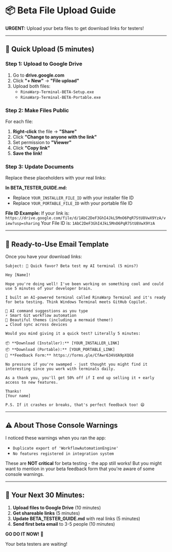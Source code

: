 # 📦 Beta File Upload Guide

**URGENT:** Upload your beta files to get download links for testers!

---

## 🚀 **Quick Upload (5 minutes)**

### **Step 1: Upload to Google Drive**
1. Go to **drive.google.com**
2. Click **"+ New"** → **"File upload"**
3. Upload both files:
   - `RinaWarp-Terminal-BETA-Setup.exe`
   - `RinaWarp-Terminal-BETA-Portable.exe`

### **Step 2: Make Files Public**
For each file:
1. **Right-click** the file → **"Share"**
2. Click **"Change to anyone with the link"**
3. Set permission to **"Viewer"**
4. Click **"Copy link"**
5. **Save the link!**

### **Step 3: Update Documents**
Replace these placeholders with your real links:

**In BETA_TESTER_GUIDE.md:**
- Replace `YOUR_INSTALLER_FILE_ID` with your installer file ID
- Replace `YOUR_PORTABLE_FILE_ID` with your portable file ID

**File ID Example:**
If your link is: `https://drive.google.com/file/d/1AbC2DeF3GhI4JkL5MnO6PqR7StU8VwX9YzA/view?usp=sharing`
Your File ID is: `1AbC2DeF3GhI4JkL5MnO6PqR7StU8VwX9YzA`

---

## 📧 **Ready-to-Use Email Template**

Once you have your download links:

```
Subject: 🧪 Quick favor? Beta test my AI terminal (5 mins?)

Hey [Name]!

Hope you're doing well! I've been working on something cool and could use 5 minutes of your developer brain.

I built an AI-powered terminal called RinaWarp Terminal and it's ready for beta testing. Think Windows Terminal meets GitHub Copilot.

🤖 AI command suggestions as you type
⚡ Smart Git workflow automation
🎨 Beautiful themes (including a mermaid theme!)
☁️ Cloud sync across devices

Would you mind giving it a quick test? Literally 5 minutes:

📦 **Download (Installer):** [YOUR_INSTALLER_LINK]
📦 **Download (Portable):** [YOUR_PORTABLE_LINK]
📝 **Feedback Form:** https://forms.gle/CfAwr634VdA9pXQG8

No pressure if you're swamped - just thought you might find it interesting since you work with terminals daily.

As a thank you, you'll get 50% off if I end up selling it + early access to new features.

Thanks!
[Your name]

P.S. If it crashes or breaks, that's perfect feedback too! 😄
```

---

## ⚠️ **About Those Console Warnings**

I noticed these warnings when you ran the app:
- `Duplicate export of 'WorkflowAutomationEngine'`
- `No features registered in integration system`

These are **NOT critical** for beta testing - the app still works! But you might want to mention in your beta feedback form that you're aware of some console warnings.

---

## 🎯 **Your Next 30 Minutes:**

1. **Upload files to Google Drive** (10 minutes)
2. **Get shareable links** (5 minutes)
3. **Update BETA_TESTER_GUIDE.md** with real links (5 minutes)
4. **Send first beta email** to 3-5 people (10 minutes)

**GO DO IT NOW!** 🚀

Your beta testers are waiting!

